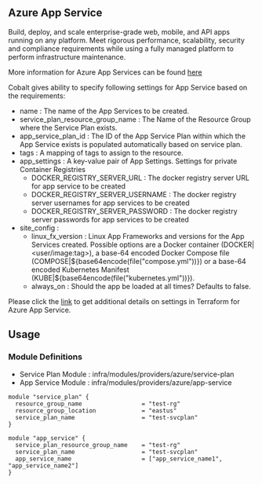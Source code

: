 ## Azure App Service

Build, deploy, and scale enterprise-grade web, mobile, and API apps running on any platform. Meet rigorous performance, scalability, security and compliance requirements while using a fully managed platform to perform infrastructure maintenance.

More information for Azure App Services can be found [here](https://azure.microsoft.com/en-us/services/app-service/)

Cobalt gives ability to specify following settings for App Service based on the requirements:
- name : The name of the App Services to be created.
- service_plan_resource_group_name : The Name of the Resource Group where the Service Plan exists.
- app_service_plan_id : The ID of the App Service Plan within which the App Service exists is populated automatically based on service plan.
- tags : A mapping of tags to assign to the resource.
- app_settings : A key-value pair of App Settings. Settings for private Container Registries
  - DOCKER_REGISTRY_SERVER_URL : The docker registry server URL for app service to be created
  - DOCKER_REGISTRY_SERVER_USERNAME : The docker registry server usernames for app services to be created
  - DOCKER_REGISTRY_SERVER_PASSWORD : The docker registry server passwords for app services to be created
- site_config : 
  - linux_fx_version : Linux App Frameworks and versions for the App Services created. Possible options are a Docker container (DOCKER|<user/image:tag>), a base-64 encoded Docker Compose file (COMPOSE|${base64encode(file("compose.yml"))}) or a base-64 encoded Kubernetes Manifest (KUBE|${base64encode(file("kubernetes.yml"))}).
  - always_on : Should the app be loaded at all times? Defaults to false.

Please click the [link](https://www.terraform.io/docs/providers/azurerm/d/app_service.html) to get additional details on settings in Terraform for Azure App Service.

## Usage

### Module Definitions

- Service Plan Module : infra/modules/providers/azure/service-plan
- App Service Module : infra/modules/providers/azure/app-service

```
module "service_plan" {
  resource_group_name                 = "test-rg"
  resource_group_location             = "eastus"
  service_plan_name                   = "test-svcplan"
}

module "app_service" {
  service_plan_resource_group_name    = "test-rg"
  service_plan_name                   = "test-svcplan"
  app_service_name                    = ["app_service_name1", "app_service_name2"]
}
```
